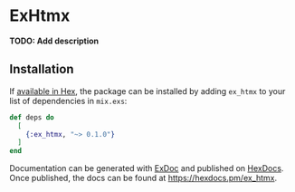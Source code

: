 # ExHtmx

**TODO: Add description**

## Installation

If [available in Hex](https://hex.pm/docs/publish), the package can be installed
by adding `ex_htmx` to your list of dependencies in `mix.exs`:

```elixir
def deps do
  [
    {:ex_htmx, "~> 0.1.0"}
  ]
end
```

Documentation can be generated with [ExDoc](https://github.com/elixir-lang/ex_doc)
and published on [HexDocs](https://hexdocs.pm). Once published, the docs can
be found at <https://hexdocs.pm/ex_htmx>.

